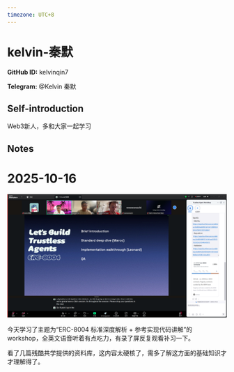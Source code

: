 ```yaml
---
timezone: UTC+8
---
```


# kelvin-秦默

**GitHub ID:** kelvinqin7

**Telegram:** @Kelvin 秦默

## Self-introduction

Web3新人，多和大家一起学习

## Notes

<!-- Content_START -->
# 2025-10-16
<!-- DAILY_CHECKIN_2025-10-16_START -->
![Snipaste_2025-10-16_15-07-10.png](https://raw.githubusercontent.com/IntensiveCoLearning/trustless-agents/main/assets/kelvinqin7/images/2025-10-16-1760620626944-Snipaste_2025-10-16_15-07-10.png)

今天学习了主题为“ERC-8004 标准深度解析 + 参考实现代码讲解”的workshop，全英文语音听着有点吃力，有录了屏反复观看补习一下。

看了几篇残酷共学提供的资料库，这内容太硬核了，需多了解这方面的基础知识才才理解得了。
<!-- DAILY_CHECKIN_2025-10-16_END -->
<!-- Content_END -->
